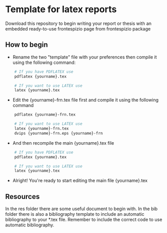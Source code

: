 # Template for latex reports

Download this repository to begin writing your report or thesis with an embedded ready-to-use frontespizio page from frontespizio package

## How to begin

- Rename the two "template" file with your preferences then compile it using the following command:
```sh
    # If you have PDFLATEX use
    pdflatex {yourname}.tex
```
```sh
    # If you want to use LATEX use
    latex {yourname}.tex
```
- Edit the {yourname}-frn.tex file first and compile it using the following command
```sh If you have PDFLATEX use
    pdflatex {yourname}-frn.tex
```
```sh
    # If you want to use LATEX use
    latex {yourname}-frn.tex
    dvips {yourname}-frn.eps {yourname}-frn
```
- And then recompile the main {yourname}.tex file
```sh
    # If you have PDFLATEX use
    pdflatex {yourname}.tex
```
```sh
    # If you want to use LATEX use
    latex {yourname}.tex
```
- Alright! You're ready to start editing the main file {yourname}.tex 

## Resources
In the res folder there are some useful document to begin with. 
In the bib folder there is also a bibliography template to include an automatic bibliography to your *.tex file. Remember to include the correct code to use automatic bibliography.
